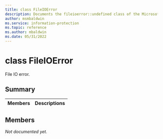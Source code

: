 ```yaml
---
title: class FileIOError 
description: Documents the fileioerror::undefined class of the Microsoft Information Protection (MIP) SDK.
author: msmbaldwin
ms.service: information-protection
ms.topic: reference
ms.author: mbaldwin
ms.date: 05/31/2022
---
```


# class FileIOError 
File IO error.
  
## Summary
 Members                        | Descriptions                                
--------------------------------|---------------------------------------------
  
## Members
_Not documented yet._

